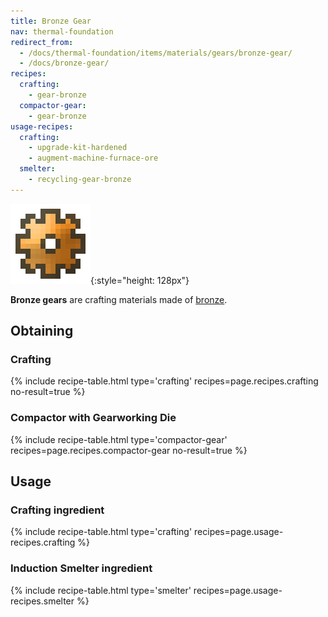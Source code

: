 ```yaml
---
title: Bronze Gear
nav: thermal-foundation
redirect_from:
  - /docs/thermal-foundation/items/materials/gears/bronze-gear/
  - /docs/bronze-gear/
recipes:
  crafting:
    - gear-bronze
  compactor-gear:
    - gear-bronze
usage-recipes:
  crafting:
    - upgrade-kit-hardened
    - augment-machine-furnace-ore
  smelter:
    - recycling-gear-bronze
---
```


![Bronze gear](/assets/images/thermal-foundation/gear-bronze.png){:style="height: 128px"}


**Bronze gears** are crafting materials made of [bronze](/docs/thermal-foundation/bronze-ingot/).


Obtaining
---------

### Crafting
{% include recipe-table.html type='crafting' recipes=page.recipes.crafting no-result=true %}

### Compactor with Gearworking Die
{% include recipe-table.html type='compactor-gear' recipes=page.recipes.compactor-gear no-result=true %}


Usage
-----

### Crafting ingredient
{% include recipe-table.html type='crafting' recipes=page.usage-recipes.crafting %}

### Induction Smelter ingredient
{% include recipe-table.html type='smelter' recipes=page.usage-recipes.smelter %}
